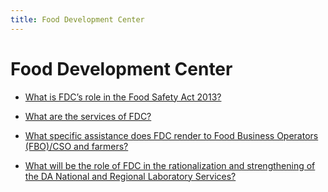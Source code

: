 ```yaml
---
title: Food Development Center
---
```


# Food Development Center


 - [What is FDC’s role in the Food Safety Act 2013?](/bureaus/food-development-center/what-is-fdcs-role-in-the-food-safety-act-2013)
    
 - [What are the services of FDC?](/bureaus/food-development-center/what-are-the-services-of-fdc)
    
 - [What specific assistance does FDC render to Food Business Operators (FBO)/CSO and farmers?](/bureaus/food-development-center/what-specific-assistance-does-fdc-render-to-food-business-operators-fbocso-and-farmers)
    
 - [What will be the role of FDC in the rationalization and strengthening of the DA National and Regional Laboratory Services?](/bureaus/food-development-center/what-will-be-the-role-of-fdc-in-the-rationalization-and-strengthening-of-the-da-national-and-regiona)
    

